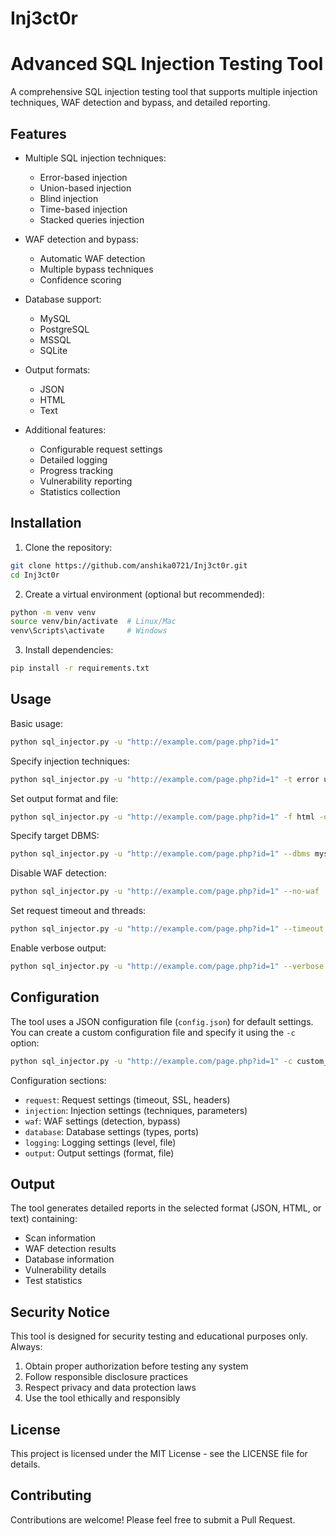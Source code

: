 # Inj3ct0r

# Advanced SQL Injection Testing Tool

A comprehensive SQL injection testing tool that supports multiple injection techniques, WAF detection and bypass, and detailed reporting.

## Features

- Multiple SQL injection techniques:
  - Error-based injection
  - Union-based injection
  - Blind injection
  - Time-based injection
  - Stacked queries injection

- WAF detection and bypass:
  - Automatic WAF detection
  - Multiple bypass techniques
  - Confidence scoring

- Database support:
  - MySQL
  - PostgreSQL
  - MSSQL
  - SQLite

- Output formats:
  - JSON
  - HTML
  - Text

- Additional features:
  - Configurable request settings
  - Detailed logging
  - Progress tracking
  - Vulnerability reporting
  - Statistics collection

## Installation

1. Clone the repository:
```bash
git clone https://github.com/anshika0721/Inj3ct0r.git
cd Inj3ct0r
```

2. Create a virtual environment (optional but recommended):
```bash
python -m venv venv
source venv/bin/activate  # Linux/Mac
venv\Scripts\activate     # Windows
```

3. Install dependencies:
```bash
pip install -r requirements.txt
```

## Usage

Basic usage:
```bash
python sql_injector.py -u "http://example.com/page.php?id=1"
```

Specify injection techniques:
```bash
python sql_injector.py -u "http://example.com/page.php?id=1" -t error union blind
```

Set output format and file:
```bash
python sql_injector.py -u "http://example.com/page.php?id=1" -f html -o results.html
```

Specify target DBMS:
```bash
python sql_injector.py -u "http://example.com/page.php?id=1" --dbms mysql
```

Disable WAF detection:
```bash
python sql_injector.py -u "http://example.com/page.php?id=1" --no-waf
```

Set request timeout and threads:
```bash
python sql_injector.py -u "http://example.com/page.php?id=1" --timeout 60 --threads 20
```

Enable verbose output:
```bash
python sql_injector.py -u "http://example.com/page.php?id=1" --verbose
```

## Configuration

The tool uses a JSON configuration file (`config.json`) for default settings. You can create a custom configuration file and specify it using the `-c` option:

```bash
python sql_injector.py -u "http://example.com/page.php?id=1" -c custom_config.json
```

Configuration sections:
- `request`: Request settings (timeout, SSL, headers)
- `injection`: Injection settings (techniques, parameters)
- `waf`: WAF settings (detection, bypass)
- `database`: Database settings (types, ports)
- `logging`: Logging settings (level, file)
- `output`: Output settings (format, file)

## Output

The tool generates detailed reports in the selected format (JSON, HTML, or text) containing:
- Scan information
- WAF detection results
- Database information
- Vulnerability details
- Test statistics

## Security Notice

This tool is designed for security testing and educational purposes only. Always:
1. Obtain proper authorization before testing any system
2. Follow responsible disclosure practices
3. Respect privacy and data protection laws
4. Use the tool ethically and responsibly

## License

This project is licensed under the MIT License - see the LICENSE file for details.

## Contributing

Contributions are welcome! Please feel free to submit a Pull Request. 
